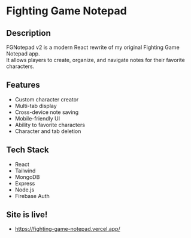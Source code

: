 # Fighting Game Notepad

## Description  
FGNotepad v2 is a modern React rewrite of my original Fighting Game Notepad app.  
It allows players to create, organize, and navigate notes for their favorite characters.

## Features  
- Custom character creator  
- Multi-tab display 
- Cross-device note saving
- Mobile-friendly UI
- Ability to favorite characters
- Character and tab deletion

## Tech Stack  
- React  
- Tailwind
- MongoDB
- Express
- Node.js
- Firebase Auth

## Site is live!

- https://fighting-game-notepad.vercel.app/
